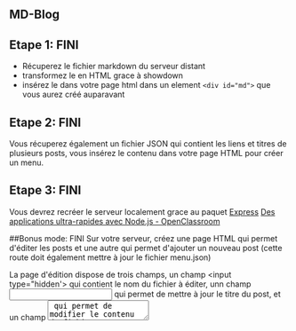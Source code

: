 MD-Blog
---
## Etape 1: FINI
- Récuperez le fichier markdown du serveur distant
- transformez le en HTML grace à showdown
- insérez le dans votre page html dans un element `<div id="md">` que vous aurez créé auparavant

## Etape 2: FINI
Vous récuperez également un fichier JSON qui contient les liens et titres de plusieurs posts, vous insérez le contenu dans votre page HTML pour créer un menu.

## Etape 3:  FINI
Vous devrez recréer le serveur localement grace au paquet [Express](http://expressjs.com/fr/)
[Des applications ultra-rapides avec Node.js - OpenClassroom](https://openclassrooms.com/courses/des-applications-ultra-rapides-avec-node-js/le-framework-express-js)

##Bonus mode: FINI
Sur votre serveur, créez une page HTML qui permet d'éditer les posts et une autre qui permet d'ajouter un nouveau post (cette route doit également mettre à jour le fichier menu.json)

La page d'édition dispose de trois champs, un champ <input type="hidden'> qui contient le nom du fichier à éditer, unn champ <input type="text"> qui permet de mettre à jour le titre du post, et un champ <textarea> qui permet de modifier le contenu du fichier.

Pour le formulaire d'ajout, la seule différence réside dans le type du champs qui contient le nom du fichier à créer est de type text.